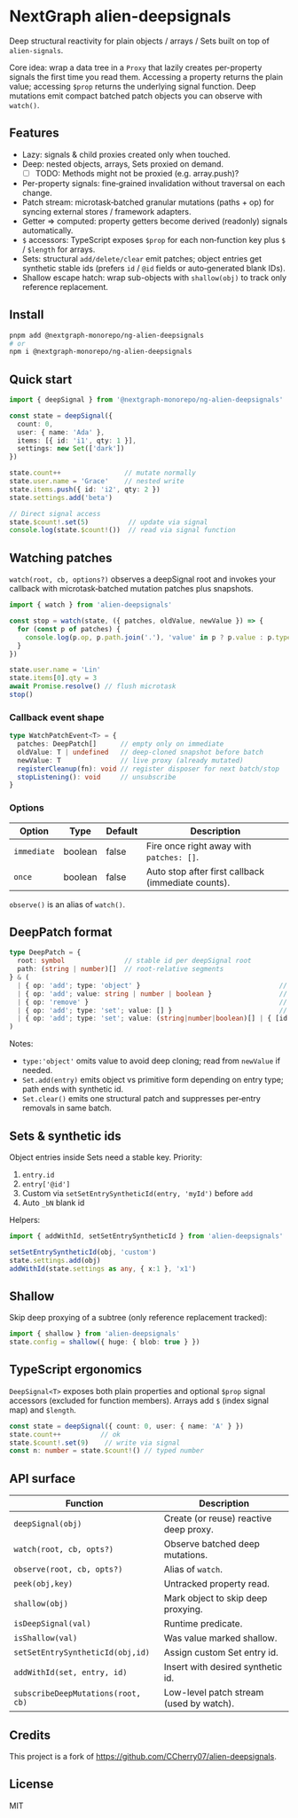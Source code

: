# NextGraph alien-deepsignals

Deep structural reactivity for plain objects / arrays / Sets built on top of `alien-signals`.

Core idea: wrap a data tree in a `Proxy` that lazily creates per-property signals the first time you read them. Accessing a property returns the plain value; accessing `$prop` returns the underlying signal function. Deep mutations emit compact batched patch objects you can observe with `watch()`.

## Features

* Lazy: signals & child proxies created only when touched.
* Deep: nested objects, arrays, Sets proxied on demand.
  * [ ] TODO: Methods might not be proxied (e.g. array.push)?
* Per-property signals: fine‑grained invalidation without traversal on each change.
* Patch stream: microtask‑batched granular mutations (paths + op) for syncing external stores / framework adapters.
* Getter => computed: property getters become derived (readonly) signals automatically.
* `$` accessors: TypeScript exposes `$prop` for each non‑function key plus `$` / `$length` for arrays.
* Sets: structural `add/delete/clear` emit patches; object entries get synthetic stable ids (prefers `id` / `@id` fields or auto‑generated blank IDs).
* Shallow escape hatch: wrap sub-objects with `shallow(obj)` to track only reference replacement.

## Install

```bash
pnpm add @nextgraph-monorepo/ng-alien-deepsignals
# or
npm i @nextgraph-monorepo/ng-alien-deepsignals
```

## Quick start

```ts
import { deepSignal } from '@nextgraph-monorepo/ng-alien-deepsignals'

const state = deepSignal({
  count: 0,
  user: { name: 'Ada' },
  items: [{ id: 'i1', qty: 1 }],
  settings: new Set(['dark'])
})

state.count++                // mutate normally
state.user.name = 'Grace'    // nested write
state.items.push({ id: 'i2', qty: 2 })
state.settings.add('beta')

// Direct signal access
state.$count!.set(5)          // update via signal
console.log(state.$count!())  // read via signal function
```

## Watching patches

`watch(root, cb, options?)` observes a deepSignal root and invokes your callback with microtask‑batched mutation patches plus snapshots.

```ts
import { watch } from 'alien-deepsignals'

const stop = watch(state, ({ patches, oldValue, newValue }) => {
  for (const p of patches) {
    console.log(p.op, p.path.join('.'), 'value' in p ? p.value : p.type)
  }
})

state.user.name = 'Lin'
state.items[0].qty = 3
await Promise.resolve() // flush microtask
stop()
```

### Callback event shape

```ts
type WatchPatchEvent<T> = {
  patches: DeepPatch[]      // empty only on immediate
  oldValue: T | undefined   // deep-cloned snapshot before batch
  newValue: T               // live proxy (already mutated)
  registerCleanup(fn): void // register disposer for next batch/stop
  stopListening(): void     // unsubscribe
}
```

### Options

| Option | Type | Default | Description |
|--------|------|---------|-------------|
| `immediate` | boolean | false | Fire once right away with `patches: []`. |
| `once` | boolean | false | Auto stop after first callback (immediate counts). |

`observe()` is an alias of `watch()`.

## DeepPatch format

```ts
type DeepPatch = {
  root: symbol               // stable id per deepSignal root
  path: (string | number)[]  // root-relative segments
} & (
  | { op: 'add'; type: 'object' }                                   // assigned object/array/Set entry object
  | { op: 'add'; value: string | number | boolean }                 // primitive write
  | { op: 'remove' }                                                // deletion
  | { op: 'add'; type: 'set'; value: [] }                           // Set.clear()
  | { op: 'add'; type: 'set'; value: (string|number|boolean)[] | { [id: string]: object } } // (reserved)
)
```

Notes:
* `type:'object'` omits value to avoid deep cloning; read from `newValue` if needed.
* `Set.add(entry)` emits object vs primitive form depending on entry type; path ends with synthetic id.
* `Set.clear()` emits one structural patch and suppresses per‑entry removals in same batch.

## Sets & synthetic ids

Object entries inside Sets need a stable key. Priority:
1. `entry.id`
2. `entry['@id']`
3. Custom via `setSetEntrySyntheticId(entry, 'myId')` before `add`
4. Auto `_bN` blank id

Helpers:
```ts
import { addWithId, setSetEntrySyntheticId } from 'alien-deepsignals'

setSetEntrySyntheticId(obj, 'custom')
state.settings.add(obj)
addWithId(state.settings as any, { x:1 }, 'x1')
```

## Shallow

Skip deep proxying of a subtree (only reference replacement tracked):
```ts
import { shallow } from 'alien-deepsignals'
state.config = shallow({ huge: { blob: true } })
```

## TypeScript ergonomics

`DeepSignal<T>` exposes both plain properties and optional `$prop` signal accessors (excluded for function members). Arrays add `$` (index signal map) and `$length`.

```ts
const state = deepSignal({ count: 0, user: { name: 'A' } })
state.count++          // ok
state.$count!.set(9)    // write via signal
const n: number = state.$count!() // typed number
```

## API surface

| Function | Description |
|----------|-------------|
| `deepSignal(obj)` | Create (or reuse) reactive deep proxy. |
| `watch(root, cb, opts?)` | Observe batched deep mutations. |
| `observe(root, cb, opts?)` | Alias of `watch`. |
| `peek(obj,key)` | Untracked property read. |
| `shallow(obj)` | Mark object to skip deep proxying. |
| `isDeepSignal(val)` | Runtime predicate. |
| `isShallow(val)` | Was value marked shallow. |
| `setSetEntrySyntheticId(obj,id)` | Assign custom Set entry id. |
| `addWithId(set, entry, id)` | Insert with desired synthetic id. |
| `subscribeDeepMutations(root, cb)` | Low-level patch stream (used by watch). |

## Credits

This project is a fork of https://github.com/CCherry07/alien-deepsignals.

## License

MIT



